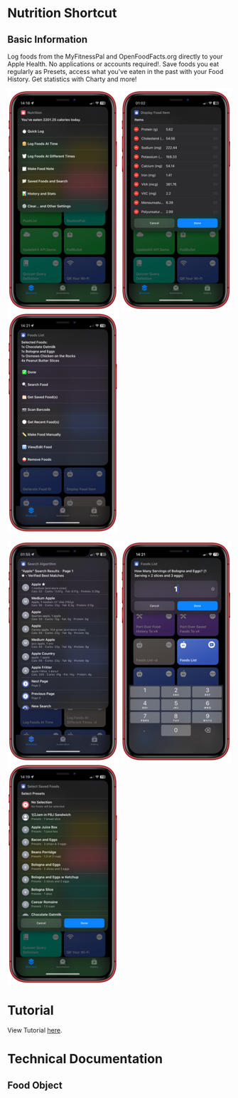 # Nutrition Shortcut
## Basic Information
Log foods from the MyFitnessPal and OpenFoodFacts.org directly to your Apple Health. No applications or accounts required!. Save foods you eat regularly as Presets, access what you've eaten in the past with your Food History. Get statistics with Charty and more!

<p style="align:center;display:flex;justify-content:space-between;flex-wrap:wrap;">
  <img src="./readme-assets/main_menu.png" alt="Main Menu" height="500"/>
  <img src="./readme-assets/display_food.png" alt="Display Food Item" height="500"/>
  <img src="./readme-assets/foods_list.png" alt="Foods List" height="500"/>
</p>

<p style="align:center;display:flex;justify-content:space-between;flex-wrap:wrap;">
  <img src="./readme-assets/search.png" alt="Main Menu" height="500"/>
  <img src="./readme-assets/ask_for_servings.png" alt="Ask For Servings" height="500"/>
  <img src="./readme-assets/saved_foods.png" alt="Display Food Item" height="500"/>
</p>

# Tutorial
View Tutorial [here](https://iffy-pi.github.io/apple-shortcuts/versioning/nutrition/data/tutorial.html).

# Technical Documentation
## Food Object